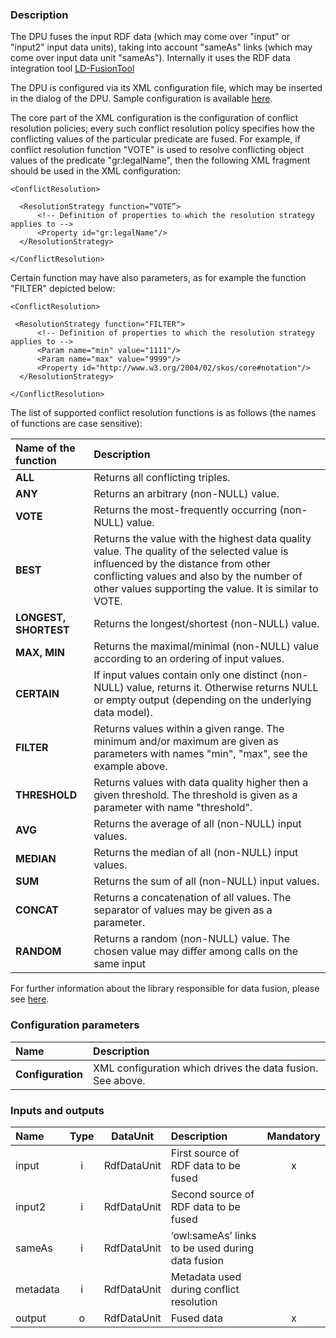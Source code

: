 ### Description

The DPU fuses the input RDF data (which may come over "input" or "input2" input data units), taking into account  "sameAs" links (which may come over input data unit "sameAs"). Internally it uses the RDF data integration tool [LD-FusionTool](https://github.com/mifeet/LD-FusionTool)

The DPU is configured via its XML configuration file, which may be inserted in the dialog of the DPU. Sample configuration is available [here](https://github.com/mifeet/FusionTool-DPU/blob/master/examples/sample-config-full.xml).

The core part of the XML configuration is the configuration of conflict resolution policies; every such conflict resolution policy specifies how the conflicting values of the particular predicate are fused. For example, if conflict resolution function "VOTE" is used to resolve conflicting object values of the predicate "gr:legalName", then the following XML fragment should be used in the XML configuration:

```
<ConflictResolution>

  <ResolutionStrategy function=“VOTE”>
      <!-- Definition of properties to which the resolution strategy applies to -->
      <Property id="gr:legalName"/>
  </ResolutionStrategy>
 
</ConflictResolution>
```

Certain function may have also parameters, as for example the function "FILTER" depicted below: 

```
<ConflictResolution>

 <ResolutionStrategy function="FILTER">
      <!-- Definition of properties to which the resolution strategy applies to -->
      <Param name="min" value="1111"/>
      <Param name="max" value="9999"/>
      <Property id="http://www.w3.org/2004/02/skos/core#notation"/>
  </ResolutionStrategy>

</ConflictResolution>
```

The list of supported conflict resolution functions is as follows (the names of functions are case sensitive):

| Name of the function | Description |
|:----|:----|
|**ALL** | Returns all conflicting triples. |
|**ANY** | Returns an arbitrary (non-NULL) value. |
|**VOTE** | Returns the most-frequently occurring (non-NULL) value. |
|**BEST** | Returns the value with the highest data quality value. The quality of the selected value is influenced by the distance from other conflicting values and also by the number of other values supporting the value. It is similar to VOTE.  |
|**LONGEST, SHORTEST** | Returns the longest/shortest (non-NULL) value. |
|**MAX, MIN** | Returns the maximal/minimal (non-NULL) value according to an ordering of input values. |
|**CERTAIN** | If input values contain only one distinct (non-NULL) value, returns it. Otherwise returns NULL or empty output (depending on the underlying data model).|
|**FILTER** | Returns values within a given range. The minimum and/or maximum are given as parameters with names "min", "max", see the example above. |
|**THRESHOLD** | Returns values with data quality higher then a given threshold. The threshold is given as a parameter with name "threshold".|
|**AVG** | Returns the average of all (non-NULL) input values. |
|**MEDIAN** | Returns the median of all (non-NULL) input values. |
|**SUM** | Returns the sum of all (non-NULL) input values. |
|**CONCAT** | Returns a concatenation of all values. The separator of values may be given as a parameter. |
|**RANDOM** | Returns a random (non-NULL) value. The chosen value may differ among calls on the same input |
 
For further information about the library responsible for data fusion, please see [here](http://mifeet.github.io/LD-FusionTool/). 

### Configuration parameters

| Name | Description |
|:----|:----|
|**Configuration** | XML configuration which drives the data fusion. See above. |

### Inputs and outputs

|Name |Type | DataUnit | Description | Mandatory |
|:--------|:------:|:------:|:-------------|:---------------------:|
|input  |i| RdfDataUnit | First source of RDF data to be fused |x|
|input2  |i| RdfDataUnit | Second source of RDF data to be fused | |
|sameAs  |i| RdfDataUnit | ‘owl:sameAs’ links to be used during data fusion | |
|metadata  |i| RdfDataUnit | Metadata used during conflict resolution | |
|output |o| RdfDataUnit | Fused data |x|

